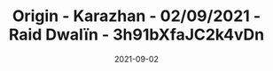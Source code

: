 ---
title: "Origin - Karazhan - 02/09/2021 - Raid Dwalïn - 3h91bXfaJC2k4vDn"
reportCode: "3h91bXfaJC2k4vDn"
date: 2021-09-02
---